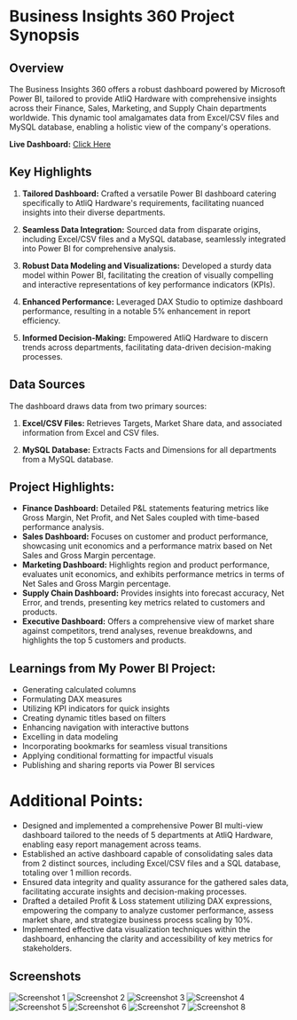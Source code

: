 # Business Insights 360 Project Synopsis

## Overview
The Business Insights 360 offers a robust dashboard powered by Microsoft Power BI, tailored to provide AtliQ Hardware with comprehensive insights across their Finance, Sales, Marketing, and Supply Chain departments worldwide. This dynamic tool amalgamates data from Excel/CSV files and MySQL database, enabling a holistic view of the company's operations.

**Live Dashboard:** [Click Here](https://app.powerbi.com/view?r=eyJrIjoiZTU2N2ZhNzItODYwMS00OGU5LThmYzctNTE0ZDYzOTk2Njc1IiwidCI6ImM2ZTU0OWIzLTVmNDUtNDAzMi1hYWU5LWQ0MjQ0ZGM1YjJjNCJ9)

## Key Highlights
1. **Tailored Dashboard:** Crafted a versatile Power BI dashboard catering specifically to AtliQ Hardware's requirements, facilitating nuanced insights into their diverse departments.
   
2. **Seamless Data Integration:** Sourced data from disparate origins, including Excel/CSV files and a MySQL database, seamlessly integrated into Power BI for comprehensive analysis.
   
3. **Robust Data Modeling and Visualizations:** Developed a sturdy data model within Power BI, facilitating the creation of visually compelling and interactive representations of key performance indicators (KPIs).
   
4. **Enhanced Performance:** Leveraged DAX Studio to optimize dashboard performance, resulting in a notable 5% enhancement in report efficiency.
   
5. **Informed Decision-Making:** Empowered AtliQ Hardware to discern trends across departments, facilitating data-driven decision-making processes.

## Data Sources
The dashboard draws data from two primary sources:

1. **Excel/CSV Files:** Retrieves Targets, Market Share data, and associated information from Excel and CSV files.
   
2. **MySQL Database:** Extracts Facts and Dimensions for all departments from a MySQL database.

## Project Highlights:
- **Finance Dashboard:** Detailed P&L statements featuring metrics like Gross Margin, Net Profit, and Net Sales coupled with time-based performance analysis.
- **Sales Dashboard:** Focuses on customer and product performance, showcasing unit economics and a performance matrix based on Net Sales and Gross Margin percentage.
- **Marketing Dashboard:** Highlights region and product performance, evaluates unit economics, and exhibits performance metrics in terms of Net Sales and Gross Margin percentage.
- **Supply Chain Dashboard:** Provides insights into forecast accuracy, Net Error, and trends, presenting key metrics related to customers and products.
- **Executive Dashboard:** Offers a comprehensive view of market share against competitors, trend analyses, revenue breakdowns, and highlights the top 5 customers and products.

## Learnings from My Power BI Project:
- Generating calculated columns
- Formulating DAX measures
- Utilizing KPI indicators for quick insights
- Creating dynamic titles based on filters
- Enhancing navigation with interactive buttons
- Excelling in data modeling
- Incorporating bookmarks for seamless visual transitions
- Applying conditional formatting for impactful visuals
- Publishing and sharing reports via Power BI services

# Additional Points:
- Designed and implemented a comprehensive Power BI multi-view dashboard tailored to the needs of 5 departments at AtliQ Hardware, enabling easy report management across teams.
- Established an active dashboard capable of consolidating sales data from 2 distinct sources, including Excel/CSV files and a SQL database, totaling over 1 million records.
- Ensured data integrity and quality assurance for the gathered sales data, facilitating accurate insights and decision-making processes.
- Drafted a detailed Profit & Loss statement utilizing DAX expressions, empowering the company to analyze customer performance, assess market share, and strategize business process scaling by 10%.
- Implemented effective data visualization techniques within the dashboard, enhancing the clarity and accessibility of key metrics for stakeholders.

## Screenshots
![Screenshot 1](https://drive.google.com/file/d/1ZUy7Ng05MD6bGg4VEpLREUuJXQ1sJQD4/view?usp=sharing)
![Screenshot 2](https://drive.google.com/file/d/1lMIPgSBYEKOHPqRZTBQeGqhq1A3r7SWj/view?usp=drive_link)
![Screenshot 3](https://drive.google.com/file/d/10cXJ21hDRtoCh44YkWXZLQ_Jll1aR0tq/view?usp=drive_link)
![Screenshot 4](https://drive.google.com/file/d/1PqajP9lmkNBvI6RHm6de57JfaPnCsj1B/view?usp=drive_link)
![Screenshot 5](https://drive.google.com/file/d/1VU6LXMUgsqsIzvxvKC3lBBO5NqA2ZNnx/view?usp=drive_link)
![Screenshot 6](https://drive.google.com/file/d/1W38KnNS6RTLpk6njFcqZTWtex9vjgiat/view?usp=drive_link)
![Screenshot 7](https://drive.google.com/file/d/1TMZQ_mo-krb3bUit2NXesr3XQUGmo_4R/view?usp=drive_link)
![Screenshot 8](https://drive.google.com/file/d/1fhosmFRdXfvDQI-47wNNaq2zrZEPbPGv/view?usp=drive_link)
